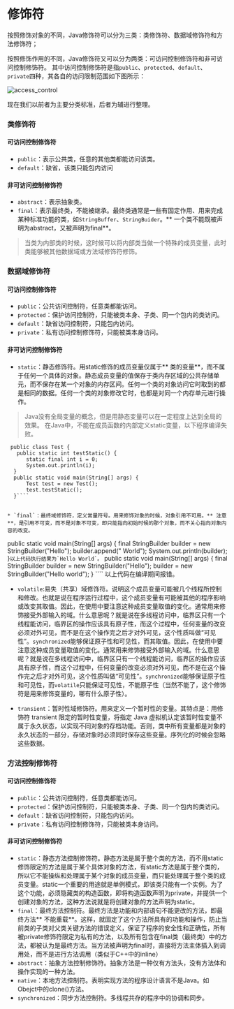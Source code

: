 # 修饰符

按照修饰对象的不同，Java修饰符可以分为三类：类修饰符、数据域修饰符和方法修饰符；

按照修饰作用的不同，Java修饰符又可以分为两类：可访问控制修饰符和非可访问控制修饰符。
其中访问控制修饰符是指`public`、`protected`、`default`、`private`四种，其各自的访问限制范围如下图所示：

![access_control](http://ovn0i3kdg.bkt.clouddn.com/access_control.png)

现在我们以前者为主要分类标准，后者为辅进行整理。

### 类修饰符
#### 可访问控制修饰符
  * `public`：表示公共类，任意的其他类都能访问该类。
  * `default`：缺省，该类只能包内访问

#### 非可访问控制修饰符
  * `abstract`：表示抽象类。
  * `final`：表示最终类，不能被继承。最终类通常是一些有固定作用、用来完成某种标准功能的类，如`StringBuffer`、`StringBuider`。** 一个类不能既被声明为abstract，又被声明为final**。

> 当类为内部类的时候，这时候可以将内部类当做一个特殊的成员变量，此时类能够被其他数据域或方法域修饰符修饰。

### 数据域修饰符
#### 可访问控制修饰符
  * `public`：公共访问控制符，任意类都能访问。
  * `protected`：保护访问控制符，只能被类本身、子类、同一个包内的类访问。
  * `default`：缺省访问控制符，只能包内访问。
  * `private`：私有访问控制修饰符，只能被类本身访问。

#### 非可访问控制修饰符
  * `static`：静态修饰符。用static修饰的成员变量仅属于** 类的变量**，而不属于任何一个具体的对象。静态成员变量的值保存于类内存区域的公共存储单元，而不保存在某一个对象的内存区间。任何一个类的对象访问它时取到的都是相同的数据。任何一个类的对象修改它时，也都是对同一个内存单元进行操作。
  > Java没有全局变量的概念，但是用静态变量可以在一定程度上达到全局的效果。
  > 在Java中，不能在成员函数的内部定义static变量，以下程序编译失败。
  >
  ````
   public class Test {
     public static int testStatic() {
		static final int i = 0;
		System.out.println(i);
	}
	public static void main(String[] args) {
		Test test = new Test();
		test.testStatic();
	}````


  * `final`：最终域修饰符，定义常量符号。用来修饰对象的时候，对象引用不可用。** 注意**，是引用不可变，而不是对象不可变，即只能指向初始时候的那个对象，而不关心指向对象内容的改变。
  ````
   public static void main(String[] args) {
  	final StringBuilder builder = new StringBuilder("Hello");
  	builder.append(" World");
  	System.out.println(builder);
    }````
    以上代码执行结果为`Hello World`。
    ````
    public static void main(String[] args) {
    	final StringBuilder builder = new StringBuilder("Hello");
    	builder = new StringBuilder("Hello world");
    }  ````
    以上代码在编译期间报错。
  - `volatile`:易失（共享）域修饰符。说明这个成员变量可能被几个线程所控制和修改。也就是说在程序运行过程中，这个成员变量有可能被其他的程序影响或改变其取值。因此，在使用中要注意这种成员变量取值的变化。通常用来修饰接受外部输入的域。什么意思呢？就是说在多线程访问中，临界区只有一个线程能访问，临界区的操作应该具有原子性，而这个过程中，任何变量的改变必须对外可见，而不是在这个操作完之后才对外可见，这个性质叫做“可见性”。`synchronized`能够保证原子性和可见性，而其取值。因此，在使用中要注意这种成员变量取值的变化。通常用来修饰接受外部输入的域。什么意思呢？就是说在多线程访问中，临界区只有一个线程能访问，临界区的操作应该具有原子性，而这个过程中，任何变量的改变必须对外可见，而不是在这个操作完之后才对外可见，这个性质叫做“可见性”。`synchronized`能够保证原子性和可见性，而`volatile`只能保证可见性，不能原子性（当然不能了，这个修饰符是用来修饰变量的，哪有什么原子性）。
  * `transient`：暂时性域修饰符。用来定义一个暂时性的变量。其特点是：用修饰符 transient 限定的暂时性变量，将指定 Java 虚拟机认定该暂时性变量不属于永久状态，以实现不同对象的存档功能。否则，类中所有变量都是对象的永久状态的一部分，存储对象时必须同时保存这些变量。序列化的时候会忽略这些数据。

### 方法控制修饰符
#### 可访问控制修饰符
  * `public`：公共访问控制符，任意类都能访问。
  * `protected`：保护访问控制符，只能被类本身、子类、同一个包内的类访问。
  * `default`：缺省访问控制符，只能包内访问。
  * `private`：私有访问控制修饰符，只能被类本身访问。

#### 非可访问控制修饰符
  * `static`：静态方法控制修饰符。静态方法是属于整个类的方法，而不用static修饰限定的方法是属于某个具体对象的方法，有static方法是属于整个类的，所以它不能操纵和处理属于某个对象的成员变量，而只能处理属于整个类的成员变量。static一个重要的用途就是单例模式，即该类只能有一个实例。为了这个功能，必须隐藏类的构造函数，即将构造函数声明为private，并提供一个创建对象的方法，这种方法说就是将创建对象的方法声明为static。
  * `final`：最终方法控制符。最终方法是功能和内部语句不能更改的方法，即最终方法** 不能重载**。这样，就固定了这个方法所具有的功能和操作，防止当前类的子类对父类关键方法的错误定义，保证了程序的安全性和正确性，所有被private修饰符限定为私有的方法，以及所有包含在final类（最终类）中的方法，都被认为是最终方法。当方法被声明为final时，直接将方法主体插入到调用处，而不是进行方法调用（类似于C++中的inline）
  * `abstract`：抽象方法控制修饰符。抽象方法是一种仅有方法头，没有方法体和操作实现的一种方法。
  * `native`：本地方法控制符。表明实现方法的程序设计语言不是Java。如Obejct中的clone()方法。
  * `synchronized`：同步方法控制符。多线程共存的程序中的协调和同步。
